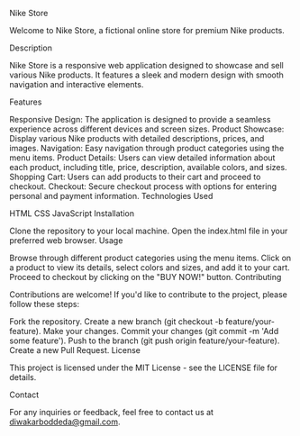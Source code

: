 Nike Store

Welcome to Nike Store, a fictional online store for premium Nike products.

Description

Nike Store is a responsive web application designed to showcase and sell various Nike products. It features a sleek and modern design with smooth navigation and interactive elements.

Features

Responsive Design: The application is designed to provide a seamless experience across different devices and screen sizes.
Product Showcase: Display various Nike products with detailed descriptions, prices, and images.
Navigation: Easy navigation through product categories using the menu items.
Product Details: Users can view detailed information about each product, including title, price, description, available colors, and sizes.
Shopping Cart: Users can add products to their cart and proceed to checkout.
Checkout: Secure checkout process with options for entering personal and payment information.
Technologies Used

HTML
CSS
JavaScript
Installation

Clone the repository to your local machine.
Open the index.html file in your preferred web browser.
Usage

Browse through different product categories using the menu items.
Click on a product to view its details, select colors and sizes, and add it to your cart.
Proceed to checkout by clicking on the "BUY NOW!" button.
Contributing

Contributions are welcome! If you'd like to contribute to the project, please follow these steps:

Fork the repository.
Create a new branch (git checkout -b feature/your-feature).
Make your changes.
Commit your changes (git commit -m 'Add some feature').
Push to the branch (git push origin feature/your-feature).
Create a new Pull Request.
License

This project is licensed under the MIT License - see the LICENSE file for details.

Contact

For any inquiries or feedback, feel free to contact us at diwakarboddeda@gmail.com.
